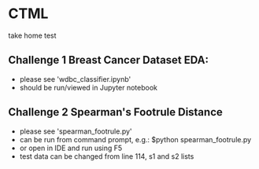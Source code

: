 # CTML
take home test

## Challenge 1 Breast Cancer Dataset EDA: 
 - please see 'wdbc_classifier.ipynb'
 - should be run/viewed in Jupyter notebook

## Challenge 2 Spearman's Footrule Distance
 - please see 'spearman_footrule.py'
 - can be run from command prompt, e.g.: $python spearman_footrule.py
 - or open in IDE and run using F5
 - test data can be changed from line 114, s1 and s2 lists
